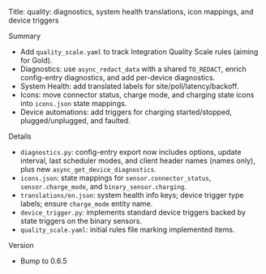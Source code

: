 Title: quality: diagnostics, system health translations, icon mappings, and device triggers

Summary
- Add `quality_scale.yaml` to track Integration Quality Scale rules (aiming for Gold).
- Diagnostics: use `async_redact_data` with a shared `TO_REDACT`, enrich config-entry diagnostics, and add per-device diagnostics.
- System Health: add translated labels for site/poll/latency/backoff.
- Icons: move connector status, charge mode, and charging state icons into `icons.json` state mappings.
- Device automations: add triggers for charging started/stopped, plugged/unplugged, and faulted.

Details
- `diagnostics.py`: config-entry export now includes options, update interval, last scheduler modes, and client header names (names only), plus new `async_get_device_diagnostics`.
- `icons.json`: state mappings for `sensor.connector_status`, `sensor.charge_mode`, and `binary_sensor.charging`.
- `translations/en.json`: system health info keys; device trigger type labels; ensure `charge_mode` entity name.
- `device_trigger.py`: implements standard device triggers backed by state triggers on the binary sensors.
- `quality_scale.yaml`: initial rules file marking implemented items.

Version
- Bump to 0.6.5

